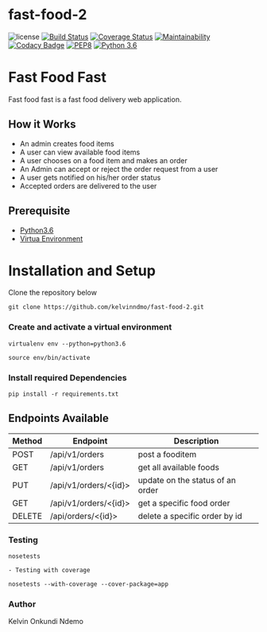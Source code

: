 # fast-food-2
![license](https://img.shields.io/github/license/mashape/apistatus.svg)
[![Build Status](https://travis-ci.org/kelvinndmo/fast-food-2.svg?branch=develop)](https://travis-ci.org/kelvinndmo/fast-food-2)
[![Coverage Status](https://coveralls.io/repos/github/kelvinndmo/fast-food-2/badge.svg?branch=develop)](https://coveralls.io/github/kelvinndmo/fast-food-2?branch=develop)
[![Maintainability](https://api.codeclimate.com/v1/badges/a236552c6eda78af4c69/maintainability)](https://codeclimate.com/github/kelvinndmo/fast-food-2/maintainability)
[![Codacy Badge](https://api.codacy.com/project/badge/Grade/d5b456c6aa5a4648a45f2c72346dba4a)](https://www.codacy.com/app/kelvinndmo/fast-food-2?utm_source=github.com&amp;utm_medium=referral&amp;utm_content=kelvinndmo/fast-food-2&amp;utm_campaign=Badge_Grade)
[![PEP8](https://img.shields.io/badge/code%20style-pep8-orange.svg)](https://www.python.org/dev/peps/pep-0008/)
[![Python 3.6](https://img.shields.io/badge/python-3.6-blue.svg)](https://www.python.org/downloads/release/python-360/)

# Fast Food Fast

Fast food fast is a fast food delivery web application.

## How it Works

- An admin creates food items
- A user can view available food items 
- A user chooses on a food item and makes an order
- An Admin can accept or reject the order request from a user
- A user gets notified on his/her order status
- Accepted orders are delivered to the user

## Prerequisite

- [Python3.6](https://www.python.org/downloads/release/python-365/)
- [Virtua Environment](https://virtualenv.pypa.io/en/stable/installation/)

# Installation and Setup

Clone the repository below

```
git clone https://github.com/kelvinndmo/fast-food-2.git
```

### Create and activate a virtual environment

    virtualenv env --python=python3.6

    source env/bin/activate

### Install required Dependencies

    pip install -r requirements.txt



## Endpoints Available

| Method | Endpoint                        | Description                           |
| ------ | ------------------------------- | ------------------------------------- |
| POST   | /api/v1/orders                  | post a fooditem                       |
| GET    | /api/v1/orders                  | get all available foods               |
| PUT    | /api/v1/orders/<{id}>           | update on the status of an order      |
| GET    | /api/v1/orders/<{id}>           | get a specific food order             |
| DELETE | /api/orders/<{id}>              | delete a specific order by id         | 


### Testing

    nosetests

    - Testing with coverage

    nosetests --with-coverage --cover-package=app

### Author

Kelvin Onkundi Ndemo